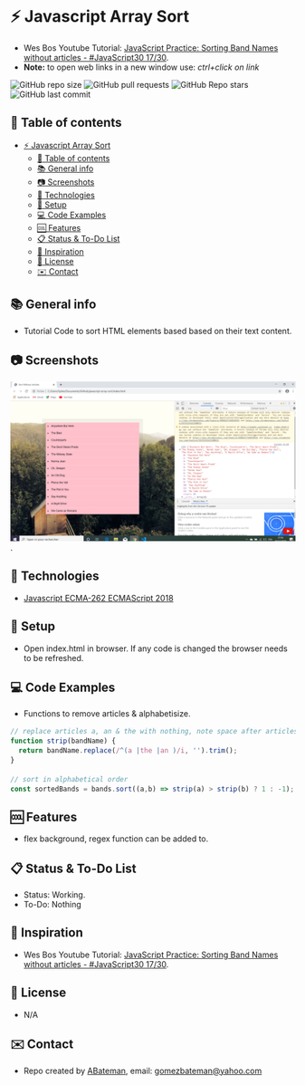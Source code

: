 # :zap: Javascript Array Sort

* Wes Bos Youtube Tutorial: [JavaScript Practice: Sorting Band Names without articles - #JavaScript30 17/30](https://www.youtube.com/watch?v=PEEo-2mRQ7A&list=PLu8EoSxDXHP6CGK4YVJhL_VWetA865GOH&index=17).
* **Note:** to open web links in a new window use: _ctrl+click on link_

![GitHub repo size](https://img.shields.io/github/repo-size/AndrewJBateman/javascript-array-sort?style=plastic)
![GitHub pull requests](https://img.shields.io/github/issues-pr/AndrewJBateman/javascript-array-sort?style=plastic)
![GitHub Repo stars](https://img.shields.io/github/stars/AndrewJBateman/javascript-array-sort?style=plastic)
![GitHub last commit](https://img.shields.io/github/last-commit/AndrewJBateman/javascript-array-sort?style=plastic)

## :page_facing_up: Table of contents

* [:zap: Javascript Array Sort](#zap-javascript-array-sort)
  * [:page_facing_up: Table of contents](#page_facing_up-table-of-contents)
  * [:books: General info](#books-general-info)
  * [:camera: Screenshots](#camera-screenshots)
  * [:signal_strength: Technologies](#signal_strength-technologies)
  * [:floppy_disk: Setup](#floppy_disk-setup)
  * [:computer: Code Examples](#computer-code-examples)
  * [:cool: Features](#cool-features)
  * [:clipboard: Status & To-Do List](#clipboard-status--to-do-list)
  * [:clap: Inspiration](#clap-inspiration)
  * [:file_folder: License](#file_folder-license)
  * [:envelope: Contact](#envelope-contact)

## :books: General info

* Tutorial Code to sort HTML elements based based on their text content.

## :camera: Screenshots

![Example screenshot](./img/bands.png).

## :signal_strength: Technologies

* [Javascript ECMA-262 ECMAScript 2018](http://www.ecma-international.org/publications/standards/Ecma-262.htm)

## :floppy_disk: Setup

* Open index.html in browser. If any code is changed the browser needs to be refreshed.

## :computer: Code Examples

* Functions to remove articles & alphabetisize.

```javascript
// replace articles a, an & the with nothing, note space after articles in regex expression
function strip(bandName) {
  return bandName.replace(/^(a |the |an )/i, '').trim();
}

// sort in alphabetical order 
const sortedBands = bands.sort((a,b) => strip(a) > strip(b) ? 1 : -1); 
```

## :cool: Features

* flex background, regex function can be added to.

## :clipboard: Status & To-Do List

* Status: Working.
* To-Do: Nothing

## :clap: Inspiration

* Wes Bos Youtube Tutorial: [JavaScript Practice: Sorting Band Names without articles - #JavaScript30 17/30](https://www.youtube.com/watch?v=PEEo-2mRQ7A&list=PLu8EoSxDXHP6CGK4YVJhL_VWetA865GOH&index=17).

## :file_folder: License

* N/A

## :envelope: Contact

* Repo created by [ABateman](https://github.com/AndrewJBateman), email: gomezbateman@yahoo.com
